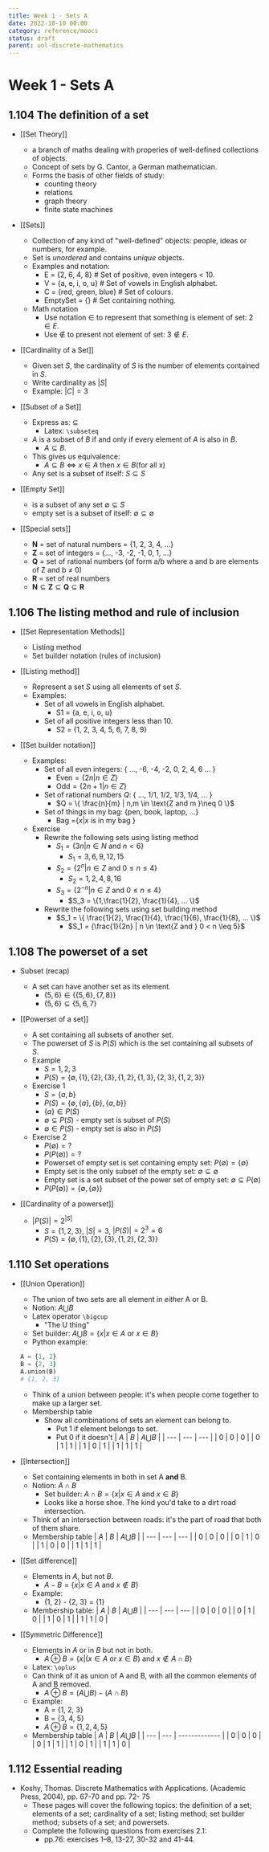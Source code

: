 ```yaml
---
title: Week 1 - Sets A
date: 2022-10-10 00:00
category: reference/moocs
status: draft
parent: uol-discrete-mathematics
---
```


# Week 1 - Sets A

## 1.104 The definition of a set

* [[Set Theory]]
    * a branch of maths dealing with properies of well-defined collections of objects.
    * Concept of sets by G. Cantor, a German mathematician.
    * Forms the basis of other fields of study:
        * counting theory
        * relations
        * graph theory
        * finite state machines

* [[Sets]]
    * Collection of any kind of "well-defined" objects: people, ideas or numbers, for example.
    * Set is *unordered* and contains *unique* objects.
    * Examples and notation:
        * E  = {2, 6, 4, 8}   # Set of positive, even integers < 10.
        * V = {a, e, i, o, u}  # Set of vowels in English alphabet.
        * C = {red, green, blue}  # Set of colours.
        * EmptySet = {}  # Set containing nothing.
    * Math notation
        * Use notation $\in$ to represent that something is element of set: $2 \in E$.
        * Use $\notin$ to present not element of set: $3 \notin E$.
 
* [[Cardinality of a Set]]
    * Given set $S$, the cardinality of $S$ is the number of elements contained in $S$.
    * Write cardinality as $|S|$
    * Example: $|C| = 3$
    
* [[Subset of a Set]]
    * Express as: $\subseteq$ 
        * Latex: `\subseteq`
    * $A$ is a subset of $B$ if and only if every element of $A$ is also in $B$.
        * $A \subseteq B$.
    * This gives us equivalence:
        * $A \subseteq B \iff x \in A \text{ then } x \in B \text{(for all x)}$
    * Any set is a subset of itself: $S \subseteq S$
 
* [[Empty Set]]
    * is a subset of any set $\emptyset \subseteq S$
    * empty set is a subset of itself: $\emptyset \subseteq \emptyset$

* [[Special sets]]
    * $\mathbf{N}$ = set of natural numbers = {1, 2, 3, 4, ...}
    * $\mathbf{Z}$ = set of integers = {..., -3, -2, -1, 0, 1, ...}
    * $\mathbf{Q}$ = set of rational numbers (of form a/b where a and b are elements of Z and b $\ne$ 0)
    * $\mathbf{R}$ = set of real numbers
    * $\mathbf{N} \subseteq \mathbf{Z} \subseteq \mathbf{Q} \subseteq \mathbf{R}$

## 1.106 The listing method and rule of inclusion

* [[Set Representation Methods]]
    * Listing method
    * Set builder notation (rules of inclusion)
    
* [[Listing method]]
    * Represent a set $S$ using all elements of set $S$.
    * Examples:
        * Set of all vowels in English alphabet.
            * S1 = {a, e, i, o, u}
        * Set of all positive integers less than 10.
            * S2 = {1, 2, 3, 4, 5, 6, 7, 8, 9}
            
* [[Set builder notation]]
    * Examples:
        * Set of all even integers: { ..., -6, -4, -2, 0, 2, 4, 6 ... }
            * $\text{Even} = \{2n | n \in Z \}$
            * $\text{Odd} = \{2n+1 | n \in Z \}$
        * Set of rational numbers $Q$: { ..., 1/1, 1/2, 1/3, 1/4, ... }
            * $Q = \{ \frac{n}{m} | n,m \in \text{Z and m }\neq 0 \}$
        * Set of things in my bag: {pen, book, laptop, ...}
            * $\text{Bag =} \{x|x \text{ is in my bag } \}$
    * Exercise
        * Rewrite the following sets using listing method
            * $S_1 = \{ 3n | n \in N \text{ and } n < 6\}$
                * $S_1 = {3, 6, 9, 12, 15}$
            * $S_2 = \{2^n|n \in Z \text{ and } 0 \leq n \leq 4 \}$
                * $S_2 = {1, 2, 4, 8, 16}$
            * $S_3 = \{2^{-n}|n \in Z \text{ and } 0 \leq n \leq 4 \}$
                * $S_3 = \{1,\frac{1}{2}, \frac{1}{4}, ... \}$
        * Rewrite the following sets using set building method
            * $S_1 = \{ \frac{1}{2}, \frac{1}{4}, \frac{1}{6}, \frac{1}{8}, ... \}$
                * $S_1 = {\frac{1}{2n} | n \in \text{Z and } 0 < n \leq 5}$

## 1.108 The powerset of a set

* Subset (recap)
    * A set can have another set as its element.
        * $\{5, 6\} \in \{\{5, 6\}, \{7, 8\}\}$
        * $\{5,6\} \subseteq \{5, 6, 7\}$

* [[Powerset of a set]]
    * A set containing all subsets of another set.
    * The powerset of $S$ is $P(S)$ which is the set containing all subsets of $S$.
    * Example
        * $S = {1, 2, 3}$
        * $P(S) = \{ \emptyset, \{1\}, \{2\},\{3\},\{1, 2\},\{1, 3\}, \{2, 3\}, \{1, 2, 3\} \}$
    * Exercise 1
        * $S = \{ a, b \}$
        * $P(S) = \{\emptyset, \{a\}, \{b\}, \{a, b\} \}$
        * $\{a\} \in P(S)$
        * $\emptyset \subseteq P(S)$ - empty set is subset of $P(S)$
        * $\emptyset \in P(S)$ - empty set is also in $P(S)$
    * Exercise 2
        * $P(\emptyset) = ?$
        * $P(P(\emptyset)) = ?$
        * Powerset of empty set is set containing empty set: $P(\emptyset) = \{ \emptyset \}$ 
        * Empty set is the only subset of the empty set: $\emptyset \subseteq \emptyset$
        * Empty set is a set subset of the power set of empty set: $\emptyset \subseteq P(\emptyset)$
        * $P(P(\emptyset)) = \{ \emptyset, \{ \emptyset \} \}$

* [[Cardinality of a powerset]]
    * $|P(S)| = 2^{|S|}$
        * $S = \{1, 2, 3\}$, $|S| = 3$, $|P(S)| = 2^3 = 6$
        * $P(S) = \{ \emptyset, \{1\}, \{2\}, \{3\}, \{1, 2\}, \{2, 3\} \}$

## 1.110 Set operations

* [[Union Operation]]
    * The union of two sets are all element in *either* A or B.
    * Notion: $A \bigcup B$
    * Latex operator `\bigcup`
        * "The U thing"
    * Set builder: $A \bigcup B = \{ x | x \in A \text{ or } x \in B \}$
    * Python example:
    
    ```python
    A = {1, 2}
    B = {2, 3}
    A.union(B)
    # {1, 2, 3}
    ```
    
    * Think of a union between people: it's when people come together to make up a larger set.
    * Membership table
        * Show all combinations of sets an element can belong to.
            * Put 1 if element belongs to set.
            * Put 0 if it doesn't
 | $A$   | $B$    | $A \bigcup B$    |
 | --- | ---  | ---    |
 | 0   | 0    | 0       |
 | 0   | 1    | 1       |
 | 1   | 0    | 1       |
 | 1   | 1    | 1       |
 
* [[Intersection]]
     * Set containing elements in both in set A **and** B.
     * Notion: $A \cap B$
         * Set builder: $A \cap B = \{ x | x \in A \text{ and } x \in B \}$
         * Looks like a horse shoe. The kind you'd take to a dirt road intersection.
     * Think of an intersection between roads: it's the part of road that both of them share.
     * Membership table
 | $A$   | $B$    | $A \bigcup B$    |
 | --- | ---  | ---    |
 | 0   | 0    | 0       |
 | 0   | 1    | 0       |
 | 1   | 0    | 0       |
 | 1   | 1    | 1       |
 
* [[Set difference]]
    * Elements in $A$, but not $B$.
        * $A - B = \{ x | x \in A \text{ and } x \notin B \}$
    * Example:
        * {1, 2} - {2, 3} = {1}
    * Membership table:
 | $A$   | $B$    | $A \bigcup B$    |
 | --- | ---  | ---    |
 | 0   | 0    | 0       |
 | 0   | 1    | 0       |
 | 1   | 0    | 1       |
 | 1   | 1    | 0       |
 
* [[Symmetric Difference]]
    * Elements in $A$ or in $B$ but not in both.
        * $A \oplus B = \{ x | (x \in A \text{ or } x \in B) \text{ and } x \notin A \cap B \}$
    * Latex: ```\oplus```
    * Can think of it as union of A and B, with all the common elements of A and B removed.
        * $A \oplus B = (A \bigcup B) - (A \cap B)$
    * Example:
        * A = {1, 2, 3} 
        * B = {3, 4, 5}
        * $A \oplus B = \{ 1, 2, 4, 5 \}$
    * Membership table
| $A$ | $B$ | $A \bigcup B$ |
| --- | --- | ------------- |
| 0   | 0   | 0             |
| 0   | 1   | 1             |
| 1   | 0   | 1             |
| 1   | 1   | 0             |

## 1.112 Essential reading

* Koshy, Thomas.  Discrete Mathematics with Applications. (Academic Press, 2004), pp. 67-70 and pp. 72- 75
    * These pages will cover the following topics: the definition of a set; elements of a set; cardinality of a set; listing method; set builder method; subsets of a set; and powersets.
    * Complete the following questions from exercises 2.1:
        * pp.76: exercises 1–8, 13-27, 30-32 and 41-44.